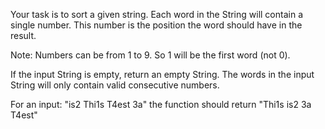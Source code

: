 Your task is to sort a given string. Each word in the String will contain a single number. This number is the position
the word should have in the result.

Note: Numbers can be from 1 to 9. So 1 will be the first word (not 0).

If the input String is empty, return an empty String. The words in the input String will only contain valid consecutive
numbers.

For an input: "is2 Thi1s T4est 3a" the function should return "Thi1s is2 3a T4est"
